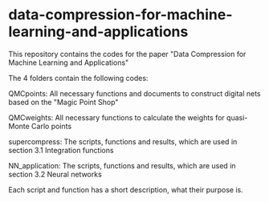 # data-compression-for-machine-learning-and-applications
This repository contains the codes for the paper "Data Compression for Machine Learning and Applications"


The 4 folders contain the following codes:


QMCpoints: All necessary functions and documents to construct digital nets based on the "Magic Point Shop"

QMCweights: All necessary functions to calculate the weights for quasi-Monte Carlo points

supercompress: The scripts, functions and results, which are used in section 3.1 Integration functions

NN_application: The scripts, functions and results, which are used in section 3.2 Neural networks


Each script and function has a short description, what their purpose is. 
